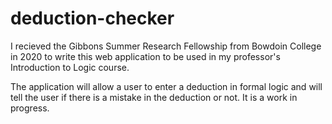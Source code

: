 # deduction-checker

I recieved the Gibbons Summer Research Fellowship from Bowdoin College in 2020 to write this web application to be used in my professor's Introduction to Logic course.

The application will allow a user to enter a deduction in formal logic and will tell the user if there is a mistake in the deduction or not. It is a work in progress.
